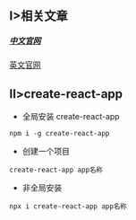 ## I>相关文章

##### [中文官网](https://react.zcopy.site/)

[英文官网](https://react.dev/)



## II>create-react-app

* 全局安装 create-react-app

`npm i -g create-react-app`

* 创建一个项目

`create-react-app app名称`

* 非全局安装

`npx i create-react-app app名称`
